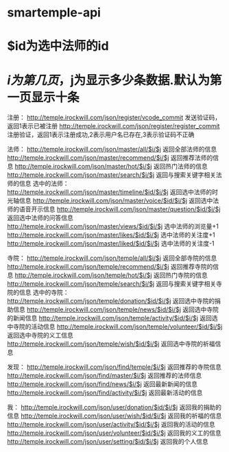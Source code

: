 # smartemple-api
# $id为选中法师的id
# $i为第几页，$j为显示多少条数据.默认为第一页显示十条

注册：
http://temple.irockwill.com/json/register/vcode_commit         发送验证码，返回1表示已被注册
http://temple.irockwill.com/json/register/register_commit      注册验证，返回1表示注册成功,2表示用户名已存在,3表示验证码不正确

法师：
http://temple.irockwill.com/json/master/all/$i/$j              返回全部法师的信息
http://temple.irockwill.com/json/master/recommend/$i/$j        返回推荐法师的信息
http://temple.irockwill.com/json/master/hot/$i/$j              返回热门法师的信息
http://temple.irockwill.com/json/master/search/$i/$j           返回与搜索关键字相关法师的信息
选中的法师：
http://temple.irockwill.com/json/master/timeline/$id/$i/$j     返回选中法师的时光轴信息
http://temple.irockwill.com/json/master/voice/$id/$i/$j        返回选中法师的语音开示信息
http://temple.irockwill.com/json/master/question/$id/$i/$j     返回选中法师的问答信息
http://temple.irockwill.com/json/master/views/$id/$i/$j        选中法师的浏览量+1
http://temple.irockwill.com/json/master/likes/$id/$i/$j        选中法师的关注度+1
http://temple.irockwill.com/json/master/liked/$id/$i/$j        选中法师的关注度-1

寺院：
http://temple.irockwill.com/json/temple/all/$i/$j              返回全部寺院的信息
http://temple.irockwill.com/json/temple/recommend/$i/$j        返回推荐寺院的信息
http://temple.irockwill.com/json/temple/hot/$i/$j              返回热门寺院的信息
http://temple.irockwill.com/json/temple/search/$i/$j           返回与搜索关键字相关寺院的信息
选中的寺院：
http://temple.irockwill.com/json/temple/donation/$id/$i/$j     返回选中寺院的捐助信息
http://temple.irockwill.com/json/temple/news/$id/$i/$j         返回选中寺院的新闻信息
http://temple.irockwill.com/json/temple/activity/$id/$i/$j     返回选中寺院的活动信息
http://temple.irockwill.com/json/temple/volunteer/$id/$i/$j    返回选中寺院的义工信息
http://temple.irockwill.com/json/temple/wish/$id/$i/$j         返回选中寺院的祈福信息

发现：
http://temple.irockwill.com/json/find/temple/$i/$j             返回推荐的寺院信息
http://temple.irockwill.com/json/find/master/$i/$j             返回推荐的法师信息
http://temple.irockwill.com/json/find/news/$i/$j               返回最新新闻的信息
http://temple.irockwill.com/json/find/activity/$i/$j           返回最新活动的信息

我：
http://temple.irockwill.com/json/user/donation/$id/$i/$j       返回我的捐助的信息
http://temple.irockwill.com/json/user/wish/$id/$i/$j           返回我的祈福的信息
http://temple.irockwill.com/json/user/activity/$id/$i/$j       返回我的活动的信息
http://temple.irockwill.com/json/user/volunteer/$id/$i/$j      返回我的义工的信息
http://temple.irockwill.com/json/user/setting/$id/$i/$j        返回我的个人信息
